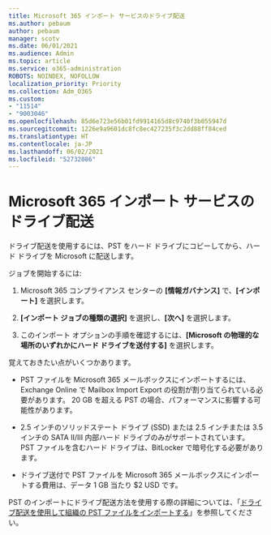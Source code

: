```yaml
---
title: Microsoft 365 インポート サービスのドライブ配送
ms.author: pebaum
author: pebaum
manager: scotv
ms.date: 06/01/2021
ms.audience: Admin
ms.topic: article
ms.service: o365-administration
ROBOTS: NOINDEX, NOFOLLOW
localization_priority: Priority
ms.collection: Adm_O365
ms.custom:
- "11514"
- "9003046"
ms.openlocfilehash: 85d6e723e56b01fd9914165d8c9740f3b055947d
ms.sourcegitcommit: 1226e9a9601dc8fc8ec427235f3c2dd88ff84ced
ms.translationtype: HT
ms.contentlocale: ja-JP
ms.lasthandoff: 06/02/2021
ms.locfileid: "52732086"
---
```

# <a name="drive-shipping-in-the-microsoft-365-import-service"></a>Microsoft 365 インポート サービスのドライブ配送

ドライブ配送を使用するには、PST をハード ドライブにコピーしてから、ハード ドライブを Microsoft に配送します。

ジョブを開始するには:

1. Microsoft 365 コンプライアンス センターの **[情報ガバナンス]** で、**[インポート]** を選択します。

1. **[インポート ジョブの種類の選択]** を選択し、**[次へ]** を選択します。

1. このインポート オプションの手順を確認するには、**[Microsoft の物理的な場所のいずれかにハード ドライブを送付する]** を選択します。

覚えておきたい点がいくつかあります。

- PST ファイルを Microsoft 365 メールボックスにインポートするには、Exchange Online で Mailbox Import Export の役割が割り当てられている必要があります。
20 GB を超える PST の場合、パフォーマンスに影響する可能性があります。

- 2.5 インチのソリッドステート ドライブ (SSD) または 2.5 インチまたは 3.5 インチの SATA II/III 内部ハード ドライブのみがサポートされています。
PST ファイルを含むハード ドライブは、BitLocker で暗号化する必要があります。

- ドライブ送付で PST ファイルを Microsoft 365 メールボックスにインポートする費用は、データ 1 GB 当たり $2 USD です。

PST のインポートにドライブ配送方法を使用する際の詳細については、「[ドライブ配送を使用して組織の PST ファイルをインポートする](/microsoft-365/compliance/use-drive-shipping-to-import-pst-files-to-office-365)」を参照してください。